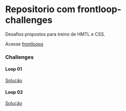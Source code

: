# Repositorio com frontloop-challenges

Desafios propostos para treino de HMTL e CSS.

Acesse [frontloops](https://frontloops.io/)

### Challenges

#### Loop 01

[Solução](https://leanfj.github.io/frontloop-challenges/challenge-01)

#### Loop 02

[Solução](https://leanfj.github.io/frontloop-challenges/challenge-02)
